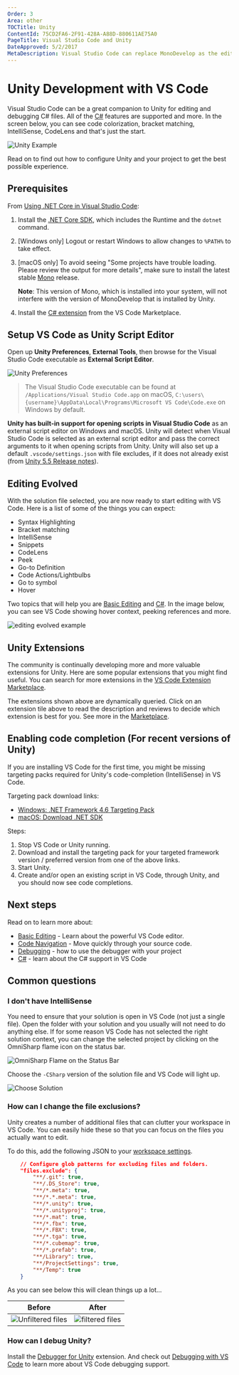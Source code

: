 ```yaml
---
Order: 3
Area: other
TOCTitle: Unity
ContentId: 75CD2FA6-2F91-428A-A88D-880611AE75A0
PageTitle: Visual Studio Code and Unity
DateApproved: 5/2/2017
MetaDescription: Visual Studio Code can replace MonoDevelop as the editor for Unity
---
```

# Unity Development with VS Code

Visual Studio Code can be a great companion to Unity for editing and debugging C# files.  All of the [C#](/docs/languages/csharp.md) features are supported and more.  In the screen below, you can see code colorization, bracket matching, IntelliSense, CodeLens and that's just the start.

![Unity Example](images/unity/wow.gif)

Read on to find out how to configure Unity and your project to get the best possible experience.

## Prerequisites

From [Using .NET Core in Visual Studio Code](/docs/languages/dotnet.md):

1. Install the [.NET Core SDK](https://dotnet.microsoft.com/download), which includes the Runtime and the `dotnet` command.

1. [Windows only] Logout or restart Windows to allow changes to `%PATH%` to take effect.

1. [macOS only] To avoid seeing "Some projects have trouble loading. Please review the output for more details", make sure to install the latest stable [Mono](https://www.mono-project.com/download/) release.

   **Note**: This version of Mono, which is installed into your system, will not interfere with the version of MonoDevelop that is installed by Unity.

1. Install the [C# extension](https://marketplace.visualstudio.com/items?itemName=ms-dotnettools.csharp) from the VS Code Marketplace.

## Setup VS Code as Unity Script Editor

Open up **Unity Preferences**, **External Tools**, then browse for the Visual Studio Code executable as **External Script Editor**.

![Unity Preferences](images/unity/Unity_Preferences_External_Script_Editor.gif)

> The Visual Studio Code executable can be found at `/Applications/Visual Studio Code.app` on macOS, `C:\users\{username}\AppData\Local\Programs\Microsoft VS Code\Code.exe` on Windows by default.

**Unity has built-in support for opening scripts in Visual Studio Code** as an external script editor on Windows and macOS. Unity will detect when Visual Studio Code is selected as an external script editor and pass the correct arguments to it when opening scripts from Unity. Unity will also set up a default `.vscode/settings.json` with file excludes, if it does not already exist (from [Unity 5.5 Release notes](https://unity3d.com/unity/whats-new/unity-5.5.0)).

## Editing Evolved

With the solution file selected, you are now ready to start editing with VS Code. Here is a list of some of the things you can expect:

* Syntax Highlighting
* Bracket matching
* IntelliSense
* Snippets
* CodeLens
* Peek
* Go-to Definition
* Code Actions/Lightbulbs
* Go to symbol
* Hover

Two topics that will help you are [Basic Editing](/docs/editor/codebasics.md) and [C#](/docs/languages/csharp.md). In the image below, you can see VS Code showing hover context, peeking references and more.

![editing evolved example](images/unity/peekreferences.png)

## Unity Extensions

The community is continually developing more and more valuable extensions for Unity. Here are some popular extensions that you might find useful. You can search for more extensions in the [VS Code Extension Marketplace](https://marketplace.visualstudio.com/search?term=Unity&target=VSCode).

<div class="marketplace-extensions-unity"></div>

The extensions shown above are dynamically queried. Click on an extension tile above to read the description and reviews to decide which extension is best for you. See more in the [Marketplace](https://marketplace.visualstudio.com/vscode).

## Enabling code completion (For recent versions of Unity)

If you are installing VS Code for the first time, you might be missing targeting packs required for Unity's code-completion (IntelliSense) in VS Code.

Targeting pack download links:

* [Windows: .NET Framework 4.6 Targeting Pack](https://www.microsoft.com/download/details.aspx?id=48136)
* [macOS: Download .NET SDK](https://dotnet.microsoft.com/download)

Steps:

1. Stop VS Code or Unity running.
2. Download and install the targeting pack for your targeted framework version / preferred version from one of the above links.
3. Start Unity.
4. Create and/or open an existing script in VS Code, through Unity, and you should now see code completions.

## Next steps

Read on to learn more about:

* [Basic Editing](/docs/editor/codebasics.md) - Learn about the powerful VS Code editor.
* [Code Navigation](/docs/editor/editingevolved.md) - Move quickly through your source code.
* [Debugging](/docs/editor/debugging.md) - how to use the debugger with your project
* [C#](/docs/languages/csharp.md) - learn about the C# support in VS Code

## Common questions

### I don't have IntelliSense

You need to ensure that your solution is open in VS Code (not just a single file).  Open the folder with your solution and you usually will not need to do anything else.  If for some reason VS Code has not selected the right solution context, you can change the selected project by clicking on the OmniSharp flame icon on the status bar.

![OmniSharp Flame on the Status Bar](images/unity/omnisharp.png)

Choose the `-CSharp` version of the solution file and VS Code will light up.

![Choose Solution](images/unity/selectsln.png)

### How can I change the file exclusions?

Unity creates a number of additional files that can clutter your workspace in VS Code.  You can easily hide these so that you can focus on the files you actually want to edit.

To do this, add the following JSON to your [workspace settings](/docs/getstarted/settings.md).

```json
    // Configure glob patterns for excluding files and folders.
    "files.exclude": {
        "**/.git": true,
        "**/.DS_Store": true,
        "**/*.meta": true,
        "**/*.*.meta": true,
        "**/*.unity": true,
        "**/*.unityproj": true,
        "**/*.mat": true,
        "**/*.fbx": true,
        "**/*.FBX": true,
        "**/*.tga": true,
        "**/*.cubemap": true,
        "**/*.prefab": true,
        "**/Library": true,
        "**/ProjectSettings": true,
        "**/Temp": true
    }
```

As you can see below this will clean things up a lot...

Before|After
------|-----
![Unfiltered files](images/unity/unfilteredfiles.png)|![filtered files](images/unity/filteredfiles.png)

### How can I debug Unity?

Install the [Debugger for Unity](https://marketplace.visualstudio.com/items/Unity.unity-debug) extension. And check out [Debugging with VS Code](/docs/editor/debugging.md) to learn more about VS Code debugging support.
